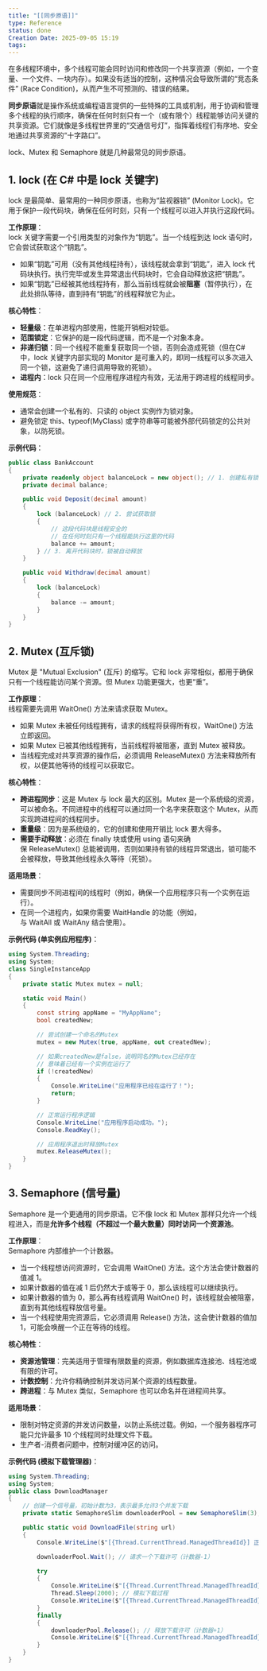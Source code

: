 ```yaml
---
title: "[[同步原语]]"
type: Reference
status: done
Creation Date: 2025-09-05 15:19
tags:
---
```

在多线程环境中，多个线程可能会同时访问和修改同一个共享资源（例如，一个变量、一个文件、一块内存）。如果没有适当的控制，这种情况会导致所谓的“竞态条件” (Race Condition)，从而产生不可预测的、错误的结果。

**同步原语**就是操作系统或编程语言提供的一些特殊的工具或机制，用于协调和管理多个线程的执行顺序，确保在任何时刻只有一个（或有限个）线程能够访问关键的共享资源。它们就像是多线程世界里的“交通信号灯”，指挥着线程们有序地、安全地通过共享资源的“十字路口”。

lock、Mutex 和 Semaphore 就是几种最常见的同步原语。

## 1. lock (在 C# 中是 lock 关键字)

lock 是最简单、最常用的一种同步原语，也称为“监视器锁” (Monitor Lock)。它用于保护一段代码块，确保在任何时刻，只有一个线程可以进入并执行这段代码。

**工作原理**：  
lock 关键字需要一个引用类型的对象作为“钥匙”。当一个线程到达 lock 语句时，它会尝试获取这个“钥匙”。
- 如果“钥匙”可用（没有其他线程持有），该线程就会拿到“钥匙”，进入 lock 代码块执行。执行完毕或发生异常退出代码块时，它会自动释放这把“钥匙”。
- 如果“钥匙”已经被其他线程持有，那么当前线程就会被**阻塞**（暂停执行），在此处排队等待，直到持有“钥匙”的线程释放它为止。
    
**核心特性**：
- **轻量级**：在单进程内部使用，性能开销相对较低。
- **范围锁定**：它保护的是一段代码逻辑，而不是一个对象本身。
- **非递归锁**：同一个线程不能重复获取同一个锁，否则会造成死锁（但在C#中，lock 关键字内部实现的 Monitor 是可重入的，即同一线程可以多次进入同一个锁，这避免了递归调用导致的死锁）。
- **进程内**：lock 只在同一个应用程序进程内有效，无法用于跨进程的线程同步。
    
**使用规范**：
- 通常会创建一个私有的、只读的 object 实例作为锁对象。
- 避免锁定 this、typeof(MyClass) 或字符串等可能被外部代码锁定的公共对象，以防死锁。
    
**示例代码**：
```csharp
public class BankAccount
{
    private readonly object balanceLock = new object(); // 1. 创建私有锁对象
    private decimal balance;

    public void Deposit(decimal amount)
    {
        lock (balanceLock) // 2. 尝试获取锁
        {
            // 这段代码块是线程安全的
            // 在任何时刻只有一个线程能执行这里的代码
            balance += amount;
        } // 3. 离开代码块时，锁被自动释放
    }

    public void Withdraw(decimal amount)
    {
        lock (balanceLock)
        {
            balance -= amount;
        }
    }
}
```
## 2. Mutex (互斥锁)

Mutex 是 "Mutual Exclusion" (互斥) 的缩写。它和 lock 非常相似，都用于确保只有一个线程能访问某个资源。但 Mutex 功能更强大，也更“重”。

**工作原理**：  
线程需要先调用 WaitOne() 方法来请求获取 Mutex。
- 如果 Mutex 未被任何线程拥有，请求的线程将获得所有权，WaitOne() 方法立即返回。
- 如果 Mutex 已被其他线程拥有，当前线程将被阻塞，直到 Mutex 被释放。
- 当线程完成对共享资源的操作后，必须调用 ReleaseMutex() 方法来释放所有权，以便其他等待的线程可以获取它。
    
**核心特性**：
- **跨进程同步**：这是 Mutex 与 lock 最大的区别。Mutex 是一个系统级的资源，可以被命名。不同进程中的线程可以通过同一个名字来获取这个 Mutex，从而实现跨进程间的线程同步。
- **重量级**：因为是系统级的，它的创建和使用开销比 lock 要大得多。
- **需要手动释放**：必须在 finally 块或使用 using 语句来确保 ReleaseMutex() 总能被调用，否则如果持有锁的线程异常退出，锁可能不会被释放，导致其他线程永久等待（死锁）。
    
**适用场景**：
- 需要同步不同进程间的线程时（例如，确保一个应用程序只有一个实例在运行）。
- 在同一个进程内，如果你需要 WaitHandle 的功能（例如，与 WaitAll 或 WaitAny 结合使用）。
    
**示例代码 (单实例应用程序)**：
```csharp
using System.Threading;
using System;
class SingleInstanceApp
{
    private static Mutex mutex = null;

    static void Main()
    {
        const string appName = "MyAppName";
        bool createdNew;

        // 尝试创建一个命名的Mutex
        mutex = new Mutex(true, appName, out createdNew);

        // 如果createdNew是false，说明同名的Mutex已经存在
        // 意味着已经有一个实例在运行了
        if (!createdNew)
        {
            Console.WriteLine("应用程序已经在运行了！");
            return;
        }

        // 正常运行程序逻辑
        Console.WriteLine("应用程序启动成功。");
        Console.ReadKey();

        // 应用程序退出时释放Mutex
        mutex.ReleaseMutex();
    }
}
```
## 3. Semaphore (信号量)
Semaphore 是一个更通用的同步原语。它不像 lock 和 Mutex 那样只允许一个线程进入，而是**允许多个线程（不超过一个最大数量）同时访问一个资源池**。

**工作原理**：  
Semaphore 内部维护一个计数器。
- 当一个线程想访问资源时，它会调用 WaitOne() 方法。这个方法会使计数器的值减 1。
- 如果计数器的值在减 1 后仍然大于或等于 0，那么该线程可以继续执行。
- 如果计数器的值为 0，那么再有线程调用 WaitOne() 时，该线程就会被阻塞，直到有其他线程释放信号量。
- 当一个线程使用完资源后，它必须调用 Release() 方法，这会使计数器的值加 1，可能会唤醒一个正在等待的线程。
    
**核心特性**：
- **资源池管理**：完美适用于管理有限数量的资源，例如数据库连接池、线程池或有限的许可。
- **计数控制**：允许你精确控制并发访问某个资源的线程数量。
- **跨进程**：与 Mutex 类似，Semaphore 也可以命名并在进程间共享。
    
**适用场景**：
- 限制对特定资源的并发访问数量，以防止系统过载。例如，一个服务器程序可能只允许最多 10 个线程同时处理文件下载。
- 生产者-消费者问题中，控制对缓冲区的访问。
    
**示例代码 (模拟下载管理器)**：
```csharp
using System.Threading;
using System;
public class DownloadManager
{
    // 创建一个信号量，初始计数为3，表示最多允许3个并发下载
    private static SemaphoreSlim downloaderPool = new SemaphoreSlim(3);

    public static void DownloadFile(string url)
    {
        Console.WriteLine($"[{Thread.CurrentThread.ManagedThreadId}] 正在等待下载 {url}...");

        downloaderPool.Wait(); // 请求一个下载许可（计数器-1）

        try
        {
            Console.WriteLine($"[{Thread.CurrentThread.ManagedThreadId}] 开始下载 {url}...");
            Thread.Sleep(2000); // 模拟下载过程
            Console.WriteLine($"[{Thread.CurrentThread.ManagedThreadId}] 完成下载 {url}。");
        }
        finally
        {
            downloaderPool.Release(); // 释放下载许可（计数器+1）
            Console.WriteLine($"[{Thread.CurrentThread.ManagedThreadId}] 释放了一个下载槽位。");
        }
    }
}
```